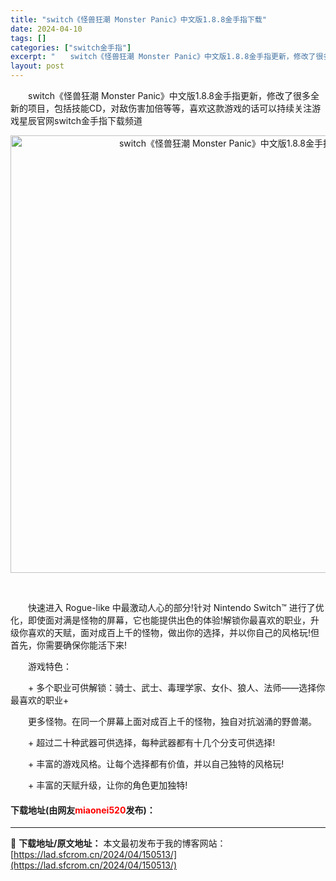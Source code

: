 ```yaml
---
title: "switch《怪兽狂潮 Monster Panic》中文版1.8.8金手指下载"
date: 2024-04-10
tags: []
categories: ["switch金手指"]
excerpt: "　　switch《怪兽狂潮 Monster Panic》中文版1.8.8金手指更新，修改了很多全新的项目，包括技能CD，对敌伤害加倍等等，喜欢这款游戏的话可以持续关注游戏星辰官网switch金手指下载频道 &nbsp; 　　快速进入 Rogue-like 中最激动人心的部分!针对 Nintendo &hellip;"
layout: post
---
```


 <p>　　switch《怪兽狂潮 Monster Panic》中文版1.8.8金手指更新，修改了很多全新的项目，包括技能CD，对敌伤害加倍等等，喜欢这款游戏的话可以持续关注游戏星辰官网switch金手指下载频道</p> <div> <div> <p align="center"><img align="" border="0" src="https://lad.sfcrom.cn/wp-content/uploads/2024/04/20240410_6615ecb2177b8.webp" width="700" alt="switch《怪兽狂潮 Monster Panic》中文版1.8.8金手指下载" /></p></div> <p align="center">&nbsp;</p></div> <p>　　快速进入 Rogue-like 中最激动人心的部分!针对 Nintendo Switch&trade; 进行了优化，即使面对满是怪物的屏幕，它也能提供出色的体验!解锁你最喜欢的职业，升级你喜欢的天赋，面对成百上千的怪物，做出你的选择，并以你自己的风格玩!但首先，你需要确保你能活下来!</p> <p>　　游戏特色：</p> <p>　　+ 多个职业可供解锁：骑士、武士、毒理学家、女仆、狼人、法师&mdash;&mdash;选择你最喜欢的职业+</p> <p>　　更多怪物。在同一个屏幕上面对成百上千的怪物，独自对抗汹涌的野兽潮。</p> <p>　　+ 超过二十种武器可供选择，每种武器都有十几个分支可供选择!</p> <p>　　+ 丰富的游戏风格。让每个选择都有价值，并以自己独特的风格玩!</p> <p>　　+ 丰富的天赋升级，让你的角色更加独特!</p> <p><h4>下载地址(由网友<font color="red">miaonei520</font>发布)：</h4></p> 

---
📖 **下载地址/原文地址：** 本文最初发布于我的博客网站：[https://lad.sfcrom.cn/2024/04/150513/](https://lad.sfcrom.cn/2024/04/150513/)
